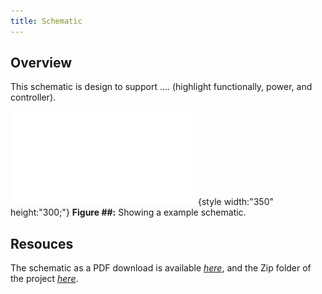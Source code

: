 ```yaml
---
title: Schematic
---
```


## Overview

This schematic is design to support .... (highlight functionally, power, and controller).


![schematic](Subsystem-Print.pdf){style width:"350" height:"300;"}
**Figure ##:** Showing a example schematic.


## Resouces

The schematic as a PDF download is available [*here*](Subsystem-Print.pdf), and the Zip folder of the project [*here*](dummyZip.zip).
